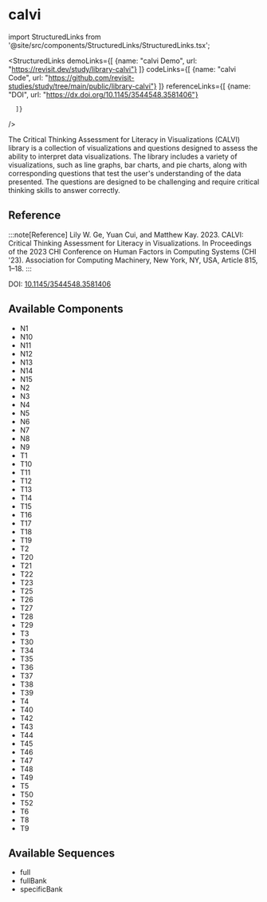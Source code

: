 
# calvi

import StructuredLinks from '@site/src/components/StructuredLinks/StructuredLinks.tsx';
  
  <StructuredLinks
      demoLinks={[
        {name: "calvi Demo", url: "https://revisit.dev/study/library-calvi"}
      ]}
      codeLinks={[
        {name: "calvi Code", url: "https://github.com/revisit-studies/study/tree/main/public/library-calvi"}
      ]}
      referenceLinks={[
        {name: "DOI", url: "https://dx.doi.org/10.1145/3544548.3581406"}
        
      ]}
  />



The Critical Thinking Assessment for Literacy in Visualizations (CALVI) library is a collection of visualizations and questions designed to assess the ability to interpret data visualizations. The library includes a variety of visualizations, such as line graphs, bar charts, and pie charts, along with corresponding questions that test the user's understanding of the data presented. The questions are designed to be challenging and require critical thinking skills to answer correctly.

## Reference

:::note[Reference]
Lily W. Ge, Yuan Cui, and Matthew Kay. 2023. CALVI: Critical Thinking Assessment for Literacy in Visualizations. In Proceedings of the 2023 CHI Conference on Human Factors in Computing Systems (CHI '23). Association for Computing Machinery, New York, NY, USA, Article 815, 1–18.
:::

DOI: [10.1145/3544548.3581406](https://dx.doi.org/10.1145/3544548.3581406)



## Available Components

- N1
- N10
- N11
- N12
- N13
- N14
- N15
- N2
- N3
- N4
- N5
- N6
- N7
- N8
- N9
- T1
- T10
- T11
- T12
- T13
- T14
- T15
- T16
- T17
- T18
- T19
- T2
- T20
- T21
- T22
- T23
- T25
- T26
- T27
- T28
- T29
- T3
- T30
- T34
- T35
- T36
- T37
- T38
- T39
- T4
- T40
- T42
- T43
- T44
- T45
- T46
- T47
- T48
- T49
- T5
- T50
- T52
- T6
- T8
- T9

## Available Sequences

- full
- fullBank
- specificBank


